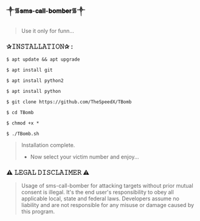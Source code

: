 ### ༒︎᯾𝐬𝐦𝐬-𝐜𝐚𝐥𝐥-𝐛𝐨𝐦𝐛𝐞𝐫᯾༒︎

> Use it only for funn...  

### ✰𝙸𝙽𝚂𝚃𝙰𝙻𝙻𝙰𝚃𝙸𝙾𝙽✰ : 
```
$ apt update && apt upgrade  
```
```
$ apt install git   
```
```
$ apt install python2  
```
```
$ apt install python  
```
```
$ git clone https://github.com/TheSpeedX/TBomb 
 ```
```
$ cd TBomb  
```
```
$ chmod +x *  
```
```
$ ./TBomb.sh  
```

> Installation complete.  
> * Now select your victim number and enjoy...

### ⚠️ 𝙻𝙴𝙶𝙰𝙻 𝙳𝙸𝚂𝙲𝙻𝙰𝙸𝙼𝙴𝚁 ⚠️ 
> Usage of sms-call-bomber for attacking targets without prior mutual consent is illegal. It's the end user's responsibility to obey all applicable local, state and federal laws. Developers assume no liability and are not responsible for any misuse or damage caused by this program.
